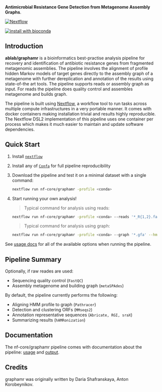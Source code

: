 **Antimicrobial Resistance Gene Detection from Metagenome Assembly Graphs**.

[![Nextflow](https://img.shields.io/badge/nextflow-%E2%89%A520.04.0-brightgreen.svg)](https://www.nextflow.io/)

[![install with bioconda](https://img.shields.io/badge/install%20with-bioconda-brightgreen.svg)](https://bioconda.github.io/)

## Introduction

**ablab/graphamr** is a bioinformatics best-practise analysis pipeline for recovery and identification of antibiotic resistance genes from fragmented metagenomic assemblies. The pipeline involves the alignment of profile hidden Markov models of target genes directly to the assembly graph of a metagenome with further dereplication and annotation of the results using state-of-the art tools. The pipeline supports reads or assembly graph as input. For reads the pipeline does quality control and assembles metagenome and builds graph.    

The pipeline is built using [Nextflow](https://www.nextflow.io), a workflow tool to run tasks across multiple compute infrastructures in a very portable manner. It comes with docker containers making installation trivial and results highly reproducible. The Nextflow DSL2 implementation of this pipeline uses one container per process which makes it much easier to maintain and update software dependencies.

## Quick Start

1. Install [`nextflow`](https://nf-co.re/usage/installation)

2. Install any of [`Confa`](https://conda.io/miniconda.html) for full pipeline reproducibility 

3. Download the pipeline and test it on a minimal dataset with a single command:

    ```bash
    nextflow run nf-core/graphamr -profile <conda>
    ```

4. Start running your own analysis!
    > Typical command for analysis using reads:

    ```bash
    nextflow run nf-core/graphamr -profile <conda> --reads '*_R{1,2}.fastq.gz' --hmm '*.HMM'
    ```

    > Typical command for analysis using graph:

    ```bash
    nextflow run nf-core/graphamr -profile <conda> --graph '*.gfa' --hmm '*.HMM'
    ```



See [usage docs](docs/) for all of the available options when running the pipeline.

## Pipeline Summary

Optionally, if raw reades are used:

<!-- TODO nf-core: Fill in short bullet-pointed list of default steps of pipeline -->

* Sequencing quality control (`FastQC`)
* Assembly metagenome and building graph (`metaSPAdes`)

By default, the pipeline currently performs the following:

* Aligning HMM profile to graph (`Pathracer`)
* Detection and clustering ORFs (`MMseqs2`)
* Annotation representative sequences (`Abricate, RGI, sraX`)
* Summarizing results (`hAMRonization`)


## Documentation

The nf-core/graphamr pipeline comes with documentation about the pipeline: [usage](docs/usage.md) and [output](docs/output.md).

<!-- TODO nf-core: Add a brief overview of what the pipeline does and how it works -->

## Credits

graphamr was originally written by Daria Shafranskaya, Anton Korobeynikov.



<!-- TODO nf-core: If applicable, make list of people who have also contributed -->

